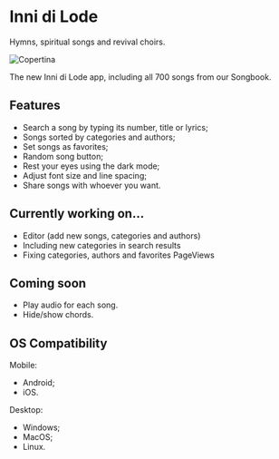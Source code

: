 # Inni di Lode

Hymns, spiritual songs and revival choirs.

![Copertina](https://user-images.githubusercontent.com/90036768/220063424-44e3577b-30f1-40be-9adc-4d0968ffde1e.jpg)

The new Inni di Lode app, including all 700 songs from our Songbook.

## Features

- Search a song by typing its number, title or lyrics;
- Songs sorted by categories and authors;
- Set songs as favorites;
- Random song button;
- Rest your eyes using the dark mode;
- Adjust font size and line spacing;
- Share songs with whoever you want.

## Currently working on...

- Editor (add new songs, categories and authors)
- Including new categories in search results
- Fixing categories, authors and favorites PageViews

## Coming soon

- Play audio for each song.
- Hide/show chords.

## OS Compatibility

Mobile:
- Android;
- iOS.

Desktop:
- Windows;
- MacOS;
- Linux.
